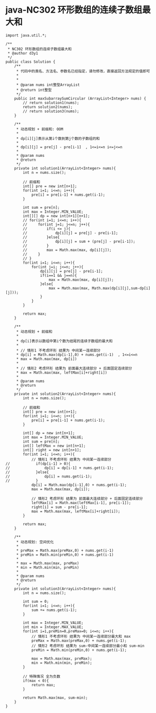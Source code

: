 # java-NC302 环形数组的连续子数组最大和


    import java.util.*;
    
    /**
     * NC302 环形数组的连续子数组最大和
     * @author d3y1
     */
    public class Solution {
        /**
         * 代码中的类名、方法名、参数名已经指定，请勿修改，直接返回方法规定的值即可
         *
         *
         * @param nums int整型ArrayList
         * @return int整型
         */
        public int maxSubarraySumCircular (ArrayList<Integer> nums) {
            // return solution1(nums);
            return solution2(nums);
            // return solution3(nums);
        }
    
        /**
         * 动态规划 + 前缀和: OOM
         *
         * dp[i][j]表示从第i个数到第j个数的子数组的和
         *
         * dp[i][j] = pre[j] - pre[i-1]  , 1<=i<=n i<=j<=n
         *
         * @param nums
         * @return
         */
        private int solution1(ArrayList<Integer> nums){
            int n = nums.size();
    
            // 前缀和
            int[] pre = new int[n+1];
            for(int i=1; i<=n; i++){
                pre[i] = pre[i-1] + nums.get(i-1);
            }
    
            int sum = pre[n];
            int max = Integer.MIN_VALUE;
            int[][] dp = new int[n+1][n+1];
            // for(int i=1; i<=n; i++){
            //     for(int j=1; j<=n; j++){
            //         if(i <= j){
            //             dp[i][j] = pre[j] - pre[i-1];
            //         }else{
            //             dp[i][j] = sum + (pre[j] - pre[i-1]);
            //         }
            //         max = Math.max(max, dp[i][j]);
            //     }
            // }
            for(int i=1; i<=n; i++){
                for(int j=i; j<=n; j++){
                    dp[i][j] = pre[j] - pre[i-1];
                    if(i==1 && j==n){
                        max = Math.max(max, dp[i][j]);
                    }else{
                        max = Math.max(max, Math.max(dp[i][j],sum-dp[i][j]));
                    }
                }
            }
    
            return max;
        }
    
        /**
         * 动态规划 + 前缀和
         *
         * dp[i]表示以数组中第i个数为结尾的连续子数组的最大和
         * 
         * // 情形1 不考虑环形 结果为 中间某一连续部分
         * dp[i] = Math.max(dp[i-1],0) + nums.get(i-1)  , 1<=i<=n
         * max = Math.max(max, dp[i])
         * 
         * // 情形2 考虑环形 结果为 前面最大连续部分 + 后面固定连续部分
         * max = Math.max(max, leftMax[i]+right[i])
         *
         * @param nums
         * @return
         */
        private int solution2(ArrayList<Integer> nums){
            int n = nums.size();
    
            // 前缀和
            int[] pre = new int[n+1];
            for(int i=1; i<=n; i++){
                pre[i] = pre[i-1] + nums.get(i-1);
            }
    
            int[] dp = new int[n+1];
            int max = Integer.MIN_VALUE;
            int sum = pre[n];
            int[] leftMax = new int[n+1];
            int[] right = new int[n+1];
            for(int i=1; i<=n; i++){
                // 情形1 不考虑环形 结果为 中间某一连续部分
    //            if(dp[i-1] > 0){
    //                dp[i] = dp[i-1] + nums.get(i-1);
    //            }else{
    //                dp[i] = nums.get(i-1);
    //            }
                dp[i] = Math.max(dp[i-1],0) + nums.get(i-1);
                max = Math.max(max, dp[i]);
    
                // 情形2 考虑环形 结果为 前面最大连续部分 + 后面固定连续部分
                leftMax[i] = Math.max(leftMax[i-1], pre[i-1]);
                right[i] = sum - pre[i-1];
                max = Math.max(max, leftMax[i]+right[i]);
            }
            
            return max;
        }
    
        /**
         * 动态规划: 空间优化
         * 
         * preMax = Math.max(preMax,0) + nums.get(i-1)
         * preMin = Math.min(preMin,0) + nums.get(i-1)
         * 
         * max = Math.max(max, preMax)
         * min = Math.min(min, preMin)
         * 
         * @param nums
         * @return
         */
        private int solution3(ArrayList<Integer> nums){
            int n = nums.size();
    
            int sum = 0;
            for(int i=1; i<=n; i++){
                sum += nums.get(i-1);
            }
            
            int max = Integer.MIN_VALUE;
            int min = Integer.MAX_VALUE;
            for(int i=1,preMin=0,preMax=0; i<=n; i++){
                // 情形1 不考虑环形 结果为 中间某一连续部分最大和 max
                preMax = Math.max(preMax,0) + nums.get(i-1);
                // 情形2 考虑环形 结果为 sum-中间某一连续部分最小和 sum-min
                preMin = Math.min(preMin,0) + nums.get(i-1);
    
                max = Math.max(max, preMax);
                min = Math.min(min, preMin);
            }
    
            // 特殊情况 全为负数
            if(max < 0){
                return max;
            }
            
            return Math.max(max, sum-min);
        }
    }

  


